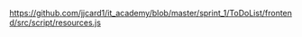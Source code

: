 https://github.com/jjcard1/it_academy/blob/master/sprint_1/ToDoList/frontend/src/script/resources.js

